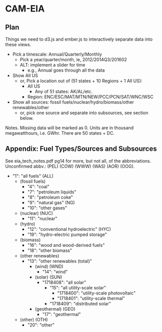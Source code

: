 # CAM-EIA

## Plan
Things we need to d3.js and ember.js to interactively separate data into these views. 

* Pick a timescale: Annual/Quarterly/Monthly 
    * Pick a year/quarter/month, ie, 2012/2014Q3/201602
    * ALT: implement a slider for time
        * e.g., Annual goes through all the data
* Show All US
    * or, Pick a location out of (51 states + 10 Regions + 1 All US): 
        * All US
            * Any of 51 states: AK/AL/etc.
        * Region: ENC/ESC/MAT/MTN/NEW/PCC/PCN/SAT/WNC/WSC
* Show all sources: fossil fuels/nuclear/hydro/biomass/other renewables/other
    * or, pick one source and separate into subsources, see section below.

Notes. Missing data will be marked as 0. Units are in thousand megawatthours, i.e. GWhr. There are 50 states + DC.

## Appendix: Fuel Types/Sources and Subsources

See eia_tech_notes.pdf pg14 for more, but not all, of the abbreviations. Unconfirmed abbv.: (PEL) (COW) (WWW) (WAS) (AOR) (OOG).

* "1": "all fuels" (ALL)
    * (fossil fuels)
        * "4": "coal"
        * "7": "petroleum liquids"
        * "8": "petroleum coke"
        * "9": "natural gas" (NG)
        * "10": "other gases"
    * (nuclear) (NUC)
        * "11": "nuclear"
    * (hydro)
        * "12": "conventional hydroelectric" (HYC)
        * "19": "hydro-electric pumped storage"
    * (biomass)
        * "16": "wood and wood-derived fuels"
        * "18": "other biomass"
    * (other renewables)
        * "13": "other renewables (total)"
            * (wind) (WND)
                * "14": "wind"
            * (solar) (SUN)
                * "1718408": "all solar"
                    * "15": "all utility-scale solar"
                        * "1718400": "utility-scale photovoltaic"
                        * "1718401": "utility-scale thermal"
                    * "1718409": "distributed solar"
            * (geothermal) (GEO)
                * "17": "geothermal"
    * (other) (OTH)
        * "20": "other"
